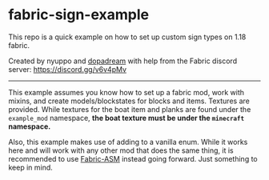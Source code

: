 # fabric-sign-example
This repo is a quick example on how to set up custom sign types on 1.18 fabric.

Created by nyuppo and [dopadream](https://github.com/dopadream) with help from the Fabric discord server: https://discord.gg/v6v4pMv

---

This example assumes you know how to set up a fabric mod, work with mixins, and create models/blockstates for blocks and items. Textures are provided.
While textures for the boat item and planks are found under the `example_mod` namespace, **the boat texture must be under the `minecraft` namespace.**

Also, this example makes use of adding to a vanilla enum. While it works here and will work with any other mod that does the same thing, it is recommended to use [Fabric-ASM](https://github.com/Chocohead/Fabric-ASM) instead going forward. Just something to keep in mind.
